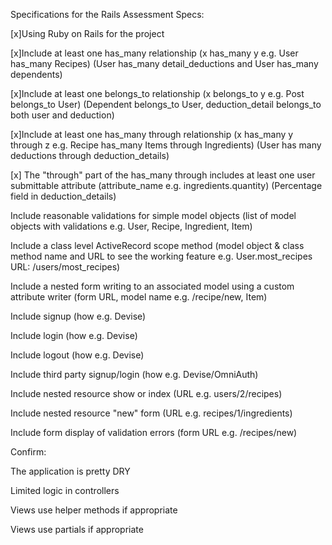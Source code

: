Specifications for the Rails Assessment
Specs:

 [x]Using Ruby on Rails for the project

 [x]Include at least one has_many relationship (x has_many y e.g. User has_many Recipes) (User has_many detail_deductions and User has_many dependents)

 [x]Include at least one belongs_to relationship (x belongs_to y e.g. Post belongs_to User) (Dependent belongs_to User, deduction_detail belongs_to both user and deduction)

 [x]Include at least one has_many through relationship (x has_many y through z e.g. Recipe has_many Items through Ingredients) (User has many deductions through deduction_details)

[x] The "through" part of the has_many through includes at least one user submittable attribute (attribute_name e.g. ingredients.quantity) (Percentage field in deduction_details)

 Include reasonable validations for simple model objects (list of model objects with validations e.g. User, Recipe, Ingredient, Item)

 Include a class level ActiveRecord scope method (model object & class method name and URL to see the working feature e.g. User.most_recipes URL: /users/most_recipes)

 Include a nested form writing to an associated model using a custom attribute writer (form URL, model name e.g. /recipe/new, Item)

 Include signup (how e.g. Devise)

 Include login (how e.g. Devise)

 Include logout (how e.g. Devise)

 Include third party signup/login (how e.g. Devise/OmniAuth)

 Include nested resource show or index (URL e.g. users/2/recipes)

 Include nested resource "new" form (URL e.g. recipes/1/ingredients)

 Include form display of validation errors (form URL e.g. /recipes/new)

Confirm:

 The application is pretty DRY

 Limited logic in controllers

 Views use helper methods if appropriate

 Views use partials if appropriate
